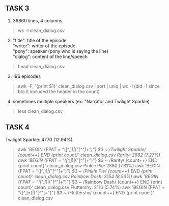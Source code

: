 ## TASK 3
1. 36860 lines, 4 columns
> wc -l clean_dialog.csv
2. 
    "title": title of the episode  
    "writer": writer of the episode  
    "pony": speaker (pony who is saying the line)  
    "dialog": content of the line/speech
> head clean_dialog.csv
3. 196 episodes
> awk -F, '{print $1}' clean_dialog.csv | sort | uniq | wc -l
(did -1 since b/c it included the header in the count)
4. sometimes multiple speakers (ex: "Narrator and Twilight Sparkle)
> less clean_dialog.csv

## TASK 4
Twilight Sparkle: 4770 (12.94%)
> awk 'BEGIN {FPAT = "([^,]*)|(\"[^\"]+\")"} $3 ~ /Twilight Sparkle/ {count++} END {print count}' clean_dialog.csv
Rarity: 2682 (7.27%)
> awk 'BEGIN {FPAT = "([^,]*)|(\"[^\"]+\")"} $3 ~ /Rarity/ {count++} END {print count}' clean_dialog.csv
Pinkie Pie: 2880 (7.81%)
> awk 'BEGIN {FPAT = "([^,]*)|(\"[^\"]+\")"} $3 ~ /Pinkie Pie/ {count++} END {print count}' clean_dialog.csv
Rainbow Dash: 3154 (8.56%)
> awk 'BEGIN {FPAT = "([^,]*)|(\"[^\"]+\")"} $3 ~ /Rainbow Dash/ {count++} END {print count}' clean_dialog.csv
Fluttershy: 2116 (5.74%)
> awk 'BEGIN {FPAT = "([^,]*)|(\"[^\"]+\")"} $3 ~ /Fluttershy/ {count++} END {print count}' clean_dialog.csv